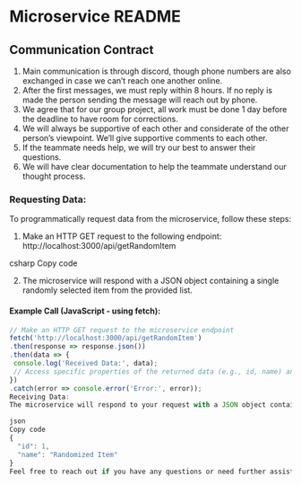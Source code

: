 # Microservice README

## Communication Contract

1. Main communication is through discord, though phone numbers are also exchanged in case we
can’t reach one another online.
2. After the first messages, we must reply within 8 hours. If no reply is made the person sending
the message will reach out by phone.
3. We agree that for our group project, all work must be done 1 day before the deadline to have
room for corrections.
4. We will always be supportive of each other and considerate of the other person’s viewpoint.
We’ll give supportive comments to each other.
5. If the teammate needs help, we will try our best to answer their questions.
6. We will have clear documentation to help the teammate understand our thought process.


### Requesting Data:

To programmatically request data from the microservice, follow these steps:

1. Make an HTTP GET request to the following endpoint:
http://localhost:3000/api/getRandomItem

csharp
Copy code

2. The microservice will respond with a JSON object containing a single randomly selected item from the provided list.

#### Example Call (JavaScript - using fetch):

```javascript
// Make an HTTP GET request to the microservice endpoint
fetch('http://localhost:3000/api/getRandomItem')
.then(response => response.json())
.then(data => {
 console.log('Received Data:', data);
 // Access specific properties of the returned data (e.g., id, name) and use them in your code.
})
.catch(error => console.error('Error:', error));
Receiving Data:
The microservice will respond to your request with a JSON object containing the randomly selected item. The structure of the response will be similar to the following:

json
Copy code
{
  "id": 1,
  "name": "Randomized Item"
}
Feel free to reach out if you have any questions or need further assistance.

